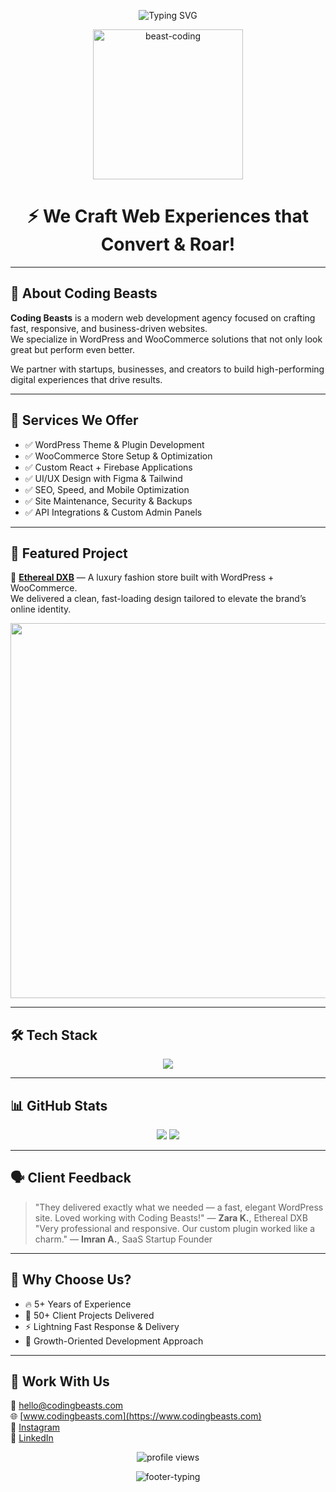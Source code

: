 <p align="center">
  <img src="https://readme-typing-svg.herokuapp.com?font=Fira+Code&size=24&duration=3000&pause=1000&color=22D3EE&center=true&vCenter=true&width=800&lines=Welcome+to+Coding+Beasts!;WordPress+Experts+%7C+React+Dev+%7C+WooCommerce+Wizards;We+Build+Fast+%26+Beautiful+Websites" alt="Typing SVG" />
</p>



<!-- 🧠 Clean Beast-Mode Header Start -->
<div align="center">

<p align="center">
<img src="https://media.giphy.com/media/qgQUggAC3Pfv687qPC/giphy.gif" width="240" alt="beast-coding" />

<h1>⚡ We Craft Web Experiences that Convert & Roar!</h1>

</div>

---

## 👋 About Coding Beasts

**Coding Beasts** is a modern web development agency focused on crafting fast, responsive, and business-driven websites.  
We specialize in WordPress and WooCommerce solutions that not only look great but perform even better.

We partner with startups, businesses, and creators to build high-performing digital experiences that drive results.

---

## 💼 Services We Offer

- ✅ WordPress Theme & Plugin Development  
- ✅ WooCommerce Store Setup & Optimization  
- ✅ Custom React + Firebase Applications  
- ✅ UI/UX Design with Figma & Tailwind  
- ✅ SEO, Speed, and Mobile Optimization  
- ✅ Site Maintenance, Security & Backups  
- ✅ API Integrations & Custom Admin Panels  

---

## 🌟 Featured Project

🔗 **[Ethereal DXB](https://ethereal-dxb.com)** — A luxury fashion store built with WordPress + WooCommerce.  
We delivered a clean, fast-loading design tailored to elevate the brand’s online identity.

<p align="center">
  <img src="https://github.com/rajput2107/rajput2107/blob/master/Assets/webdev.gif?raw=true" width="600" />
</p>

---

## 🛠 Tech Stack

<p align="center">
  <img src="https://skillicons.dev/icons?i=wordpress,woocommerce,elementor,react,firebase,figma,tailwind,js,html,css" />
</p>

---

## 📊 GitHub Stats

<p align="center">
  <img src="https://github-readme-stats.vercel.app/api?username=thecodingbeasts&show_icons=true&theme=tokyonight" />
  <img src="https://github-readme-streak-stats.herokuapp.com/?user=thecodingbeasts&theme=tokyonight" />
</p>

---

## 🗣️ Client Feedback

> \"They delivered exactly what we needed — a fast, elegant WordPress site. Loved working with Coding Beasts!\" — **Zara K.**, Ethereal DXB  
> \"Very professional and responsive. Our custom plugin worked like a charm.\" — **Imran A.**, SaaS Startup Founder  

---

## 🎯 Why Choose Us?

- 🔥 5+ Years of Experience  
- 💼 50+ Client Projects Delivered  
- ⚡ Lightning Fast Response & Delivery  
- 🚀 Growth-Oriented Development Approach  

---

## 🤝 Work With Us

📧 hello@codingbeasts.com  
🌐 [www.codingbeasts.com](https://www.codingbeasts.com)  
📸 [Instagram](https://instagram.com/codingbeasts)  
💼 [LinkedIn](https://linkedin.com/company/coding-beasts)

<p align="center">
  <img src="https://komarev.com/ghpvc/?username=thecodingbeasts&style=flat-square&color=F59E0B" alt="profile views"/>
</p>

<p align="center">
  <img src="https://readme-typing-svg.demolab.com?font=JetBrains+Mono&duration=2000&pause=1000&color=22D3EE&center=true&vCenter=true&width=500&lines=Smart+Code+for+Smart+Businesses.;Let%27s+Build+Something+Great!" alt="footer-typing" />
</p>
